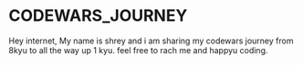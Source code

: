 # CODEWARS_JOURNEY

Hey internet,
My name is shrey and i am sharing my codewars journey from 8kyu to all the way up 1 kyu.
feel free to rach me and happyu coding.
